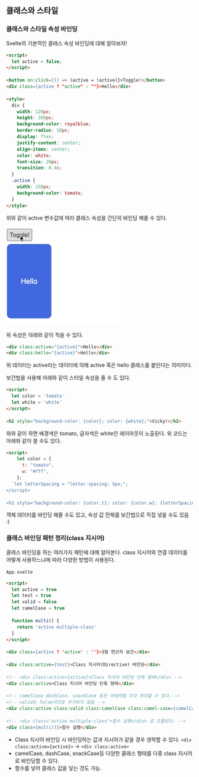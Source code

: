 ﻿## 클래스와 스타일

### 클래스와 스타일 속성 바인딩

Svelte의 기본적인 클래스 속성 바인딩에 대해 알아보자!

```html
<script>
  let active = false;
</script>

<button on:click={() => (active = !active)}>Toggle!</button>
<div class={active ? "active" : ""}>Hello</div>

<style>
  div {
    width: 120px;
    height: 200px;
    background-color: royalblue;
    border-radius: 10px;
    display: flex;
    justify-content: center;
    align-items: center;
    color: white;
    font-size: 20px;
    transition: 0.4s;
  }
  .active {
    width: 250px;
    background-color: tomato;
  }
</style>
```

위와 같이 active 변수값에 따라 클래스 속성을 간단히 바인딩 해줄 수 있다.

![](../img/220627-1.gif)

위 속성은 아래와 같이 적을 수 있다.

```html
<div class:active="{active}">Hello</div>
<div class:hello="{active}">Hello</div>
```

위 데이터는 active라는 데이터에 의해 active 혹은 hello 클래스를 붙인다는 의미이다.

보간법을 사용해 아래와 같이 스타일 속성을 줄 수 도 있다.

```html
<script>
  let color = 'tomato'
  let white = 'white'
</script>

<h2 style="background-color: {color}; color: {white};">Vicky!</h2>
```

위와 같이 하면 배경색은 tomato, 글자색은 white인 레이아웃이 노출된다. 위 코드는 아래와 같이 쓸 수도 있다.

```html
<script>
    let color = {
      t: "tomato",
      w: "#fff",
    };
  `let letterSpacing = "letter-spacing: 5px;";
</script>

<h2 style="background-color: {color.t}; color: {color.w}; {letterSpacing}">Vicky!</h2>
```

객체 데이터를 바인딩 해줄 수도 있고, 속성 값 전체를 보간법으로 직접 넣을 수도 있음 :)

### 클래스 바인딩 패턴 정리(class 지시어)

클래스 바인딩을 하는 여러가지 패턴에 대해 알아본다. class 지시어와 연결 데이터를 어떻게 사용하느냐에 따라 다양한 방법이 사용된다.

`App.svelte`

```html
<script>
  let active = true
  let test = true
  let valid = false
  let camelCase = true

  function multi() {
    return 'active multiple-class'
  }
</script>

<div class={active ? 'active' : ''}>3항 연산자 보간</div>

<div class:active={test}>Class 지시어(Directive) 바인딩</div>

<!-- <div class:active={active}>Class 지시어 바인딩 단축 형태</div> -->
<div class:active>Class 지시어 바인딩 단축 형태</div>

<!-- camelCase dashCase, snackCase 등은 아래처럼 각각 처리할 수 있다.-->
<!-- valid는 false이므로 추가되지 않음 -->
<div class:active class:valid class:camelCase class:camel-case={camelCase}>다중(Mutiple) Class 지시어 바인딩</div>

<!-- <div class="active multiple-class">함수 실행</div> 로 도출된다. -->
<div class={multi()}>함수 실행</div>
```

- Class 지시어 바인딩 시 바인딩하는 값과 지시어가 같을 경우 생략할 수 있다.
  `<div class:active={active}>` → `<div class:active>`
- camelCase, dashCase, snackCase등 다양한 클래스 형태를 다중 class 지시어로 바인딩할 수 있다.
- 함수를 넣어 클래스 값을 넣는 것도 가능.
